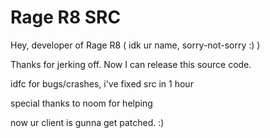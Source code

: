 # Rage R8 SRC

Hey, developer of Rage R8 ( idk ur name, sorry-not-sorry :) )

Thanks for jerking off. Now I can release this source code.

idfc for bugs/crashes, i've fixed src in 1 hour

special thanks to noom for helping

now ur client is gunna get patched. :)
